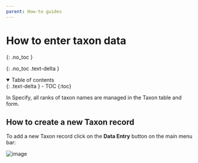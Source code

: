 ```yaml
---
parent: How-to guides
---
```


# How to enter taxon data

{: .no_toc }

  {: .no_toc .text-delta }
<details open markdown="block">
  <summary>
    Table of contents
  </summary>
  {: .text-delta }
- TOC
{:toc}
</details>

In Specify, all ranks of taxon names are managed in the Taxon table and form.

## How to create a new Taxon record

To add a new Taxon record click on the **Data Entry** button on the main menu bar: 

![image](https://user-images.githubusercontent.com/8005676/180232974-2bdb0fa8-75a0-4130-99e7-c5f9628d98e3.png)

